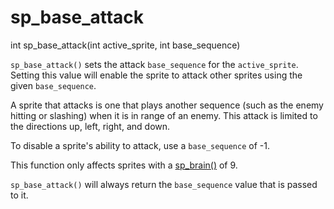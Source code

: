 # sp_base_attack

<Prototype>int sp_base_attack(int active_sprite, int base_sequence)</Prototype>

`sp_base_attack()` sets the attack `base_sequence` for the `active_sprite`. Setting this value will enable the sprite to attack other sprites using the given `base_sequence`.

A sprite that attacks is one that plays another sequence (such as the enemy hitting or slashing) when it is in range of an enemy. This attack is limited to the directions up, left, right, and down.

To disable a sprite's ability to attack, use a `base_sequence` of -1.

This function only affects sprites with a [sp_brain()](./sp-brain.md) of 9.

`sp_base_attack()` will always return the `base_sequence` value that is passed to it.

